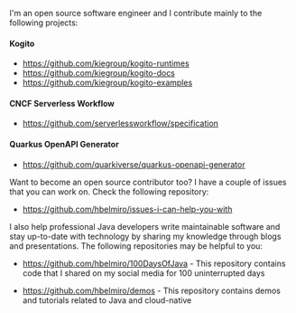 I'm an open source software engineer and I contribute mainly to the following projects:

#### Kogito

* https://github.com/kiegroup/kogito-runtimes
* https://github.com/kiegroup/kogito-docs
* https://github.com/kiegroup/kogito-examples

#### CNCF Serverless Workflow

* https://github.com/serverlessworkflow/specification

#### Quarkus OpenAPI Generator

* https://github.com/quarkiverse/quarkus-openapi-generator

Want to become an open source contributor too? I have a couple of issues that you can work on. Check the following repository:

* https://github.com/hbelmiro/issues-i-can-help-you-with

I also help professional Java developers write maintainable software and stay up-to-date with technology by sharing my knowledge through blogs and presentations. The following repositories may be helpful to you:

* https://github.com/hbelmiro/100DaysOfJava - This repository contains code that I shared on my social media for 100 uninterrupted days

* https://github.com/hbelmiro/demos - This repository contains demos and tutorials related to Java and cloud-native


<!--
**hbelmiro/hbelmiro** is a ✨ _special_ ✨ repository because its `README.md` (this file) appears on your GitHub profile.

Here are some ideas to get you started:

- 🔭 I’m currently working on ...
- 🌱 I’m currently learning ...
- 👯 I’m looking to collaborate on ...
- 🤔 I’m looking for help with ...
- 💬 Ask me about ...
- 📫 How to reach me: ...
- 😄 Pronouns: ...
- ⚡ Fun fact: ...
-->
